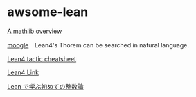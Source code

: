 # awsome-lean

[A mathlib overview](https://leanprover-community.github.io/mathlib-overview.html)

[moogle](https://www.moogle.ai/)　Lean4's Thorem can be searched in natural language.

[Lean4 tactic cheatsheet](https://lean-ja.github.io/tactic-cheatsheet/)

[Lean4 Link](https://lean-ja.github.io/links/)

[Lean で学ぶ初めての整数論](https://seasawher.github.io/number-theory-with-lean/)
